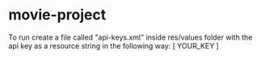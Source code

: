 # movie-project
To run create a file called "api-keys.xml" inside res/values folder with the api key as a resource string in the following way:
<string name="the_moviedb_api_key">[ YOUR_KEY ]</string>
